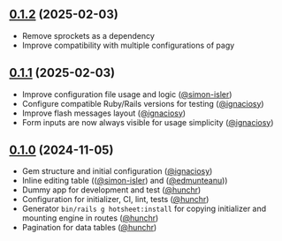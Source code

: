 <!-- ## [Unreleased](https://github.com/renuo/hotsheet/compare/v0.1.0..HEAD) -->

## [0.1.2](https://github.com/renuo/hotsheet/releases/tag/v0.1.2) (2025-02-03)

- Remove sprockets as a dependency
- Improve compatibility with multiple configurations of pagy

## [0.1.1](https://github.com/renuo/hotsheet/releases/tag/v0.1.1) (2025-02-03)

- Improve configuration file usage and logic ([@simon-isler])
- Configure compatible Ruby/Rails versions for testing ([@ignaciosy])
- Improve flash messages layout ([@ignaciosy])
- Form inputs are now always visible for usage simplicity ([@ignaciosy])

## [0.1.0](https://github.com/renuo/hotsheet/releases/tag/v0.1.0) (2024-11-05)

- Gem structure and initial configuration ([@ignaciosy])
- Inline editing table (([@simon-isler]) and ([@edmunteanu]))
- Dummy app for development and test ([@hunchr])
- Configuration for initializer, CI, lint, tests ([@hunchr])
- Generator `bin/rails g hotsheet:install` for copying initializer and mounting engine in routes ([@hunchr])
- Pagination for data tables ([@hunchr])

[@ignaciosy]: https://github.com/ignaciosy
[@hunchr]: https://github.com/hunchr
[@simon-isler]: https://github.com/simon-isler
[@edmunteanu]: https://github.com/edmunteanu
